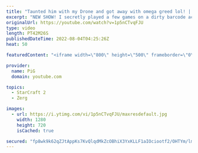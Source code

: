 ```yaml
---
title: "Taunted him with my Drone and got away with omega greed lol! | Mac or Cheese #4 - StarCraft 2"
excerpt: "NEW SHOW! I secretly played a few games on a dirty barcode account and offered my StarCraft 2 opponents a choice: Macro or Cheese? How the game plays out is up to them!  Watch the Full Playlist: https://youtube.com/playlist?list=PLFUDU8AOevUfPxBiGAdbbg9sRfRF9ZV28 -- 🐷 Second Channel for Learning StarCraft"
originalUrl: https://youtube.com/watch?v=1p5nCTvqFJU
type: video
length: PT42M26S
publishedDateTime: 2022-08-04T04:25:26Z
heat: 50

featuredContent: "<iframe width=\"800\" height=\"500\" frameborder=\"0\" src=\"https://www.youtube.com/embed/1p5nCTvqFJU\" allow=\"accelerometer; autoplay; encrypted-media; gyroscope; picture-in-picture\" allowfullscreen></iframe>"

provider:
  name: PiG
  domain: youtube.com

topics:
  - StarCraft 2
  - Zerg

images:
  - url: https://i.ytimg.com/vi/1p5nCTvqFJU/maxresdefault.jpg
    width: 1280
    height: 720
    isCached: true

secured: "fp8wk9k62qZJtAppKs7KvQlqdMkZcOBhiX3YxKLLF1aIOciootf2/OHTYm/lmjEAq3QnPv0QAffObOwdk2RP/VkcRn0R3I/BBFPQSWOrS1Vu1ZEtRNXs6wqzY44esCU1ZqGbifV2eyy+Jgel+sKm2YLkfcwIgPGiIlaZsdSaoTLciEjl8aDytGMCZcmo/aOgoMo7r5Rc39AjDP+1l2mQ9xXG7JswXERJZFk6Pewpm5CeEiOJExI37D62TWT4k3MuHd6zUrDGI2jCGfkAgsfLbpo3o+9AbmEeo/czvzfhyNYudAIL8NHNFGJ3VOEBe75lWUAm7Uk44THqRlYe1GLuc5aWwv61B+K9yAa46Hlq1agDleujJeJJeeXZ4NIpFXHjMN2+wv1o9VPDpcjPl5RCUxvhV3plx0yu7yjXhg/Yfhk=;swp/aIOj12zXENgYgbpFwA=="
---
```


